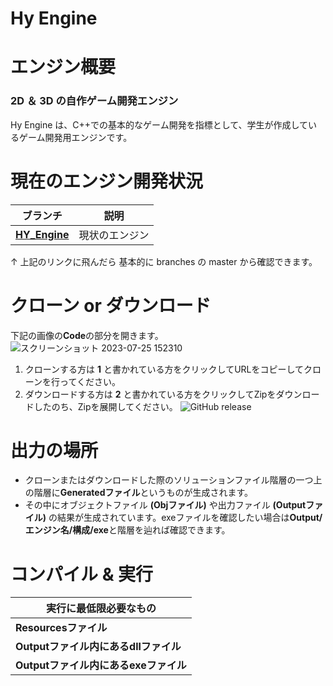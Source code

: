 # Hy Engine

# エンジン概要
### 2D ＆ 3D の自作ゲーム開発エンジン
Hy Engine は、C++での基本的なゲーム開発を指標として、学生が作成しているゲーム開発用エンジンです。

# 現在のエンジン開発状況
| ブランチ | 説明 |
|----------|------|
| **[HY_Engine](https://github.com/Higuchi-Yuya/HY_Engine)** | 現状のエンジン |

↑ 上記のリンクに飛んだら 基本的に  branches の master から確認できます。

# クローン or ダウンロード 
下記の画像の**Code**の部分を開きます。
![スクリーンショット 2023-07-25 152310](https://github.com/Higuchi-Yuya/HY_Engine/assets/94943675/baf6c349-2142-41ea-9c1f-ef14cc977f69)

1. クローンする方は **1** と書かれている方をクリックしてURLをコピーしてクローンを行ってください。
2. ダウンロードする方は **2** と書かれている方をクリックしてZipをダウンロードしたのち、Zipを展開してください。
![GitHub release](<https://github.com/Higuchi-Yuya/HY_Engine/tree/moveProject/ReadMe_ScreenShot/スクリーンショット 2023-07-25 153248.png>)

# 出力の場所
- クローンまたはダウンロードした際のソリューションファイル階層の一つ上の階層に**Generatedファイル**というものが生成されます。
- その中にオブジェクトファイル **(Objファイル)** や出力ファイル **(Outputファイル)** の結果が生成されています。exeファイルを確認したい場合は**Output/エンジン名/構成/exe**と階層を辿れば確認できます。

# コンパイル & 実行
| 実行に最低限必要なもの |
|----------|
|**Resourcesファイル**|
|**Outputファイル内にあるdllファイル**|
|**Outputファイル内にあるexeファイル**|